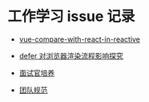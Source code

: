 # 工作学习 issue 记录

- [vue-compare-with-react-in-reactive](https://github.com/anson09/draw/blob/main/excalidraw/vue-compare-with-react-in-reactive.png#:~:text=vue%20compare%20with%20react%20in%20reactive)

- [defer 对浏览器渲染流程影响探究](https://github.com/anson09/blog/issues/1)

- [面试官培养](https://github.com/anson09/blog/issues/2)

- [团队规范](https://github.com/anson09/blog/issues/3)
